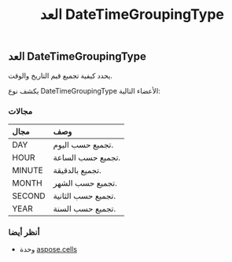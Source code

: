 ﻿---
title: العد DateTimeGroupingType
second_title: Aspose.Cells for Python via .NET API المراجع
description:
type: docs
weight: 1940
url: /ar/python-net/aspose.cells/datetimegroupingtype/
is_root: false
---
##  العد DateTimeGroupingType
يحدد كيفية تجميع قيم التاريخ والوقت.



يكشف نوع DateTimeGroupingType الأعضاء التالية:

###  مجالات
| مجال| وصف|
| :- | :- |
| DAY | تجميع حسب اليوم.|
| HOUR | تجميع حسب الساعة.|
| MINUTE | تجميع بالدقيقة.|
| MONTH | تجميع حسب الشهر.|
| SECOND | تجميع حسب الثانية.|
| YEAR | تجميع حسب السنة.|



###  أنظر أيضا
* وحدة [aspose.cells](..)
